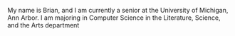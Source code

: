 My name is Brian, and I am currently a senior at the University of Michigan, Ann Arbor. I am majoring in Computer Science in the Literature, Science, and the Arts department